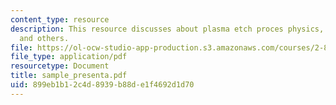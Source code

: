 ```yaml
---
content_type: resource
description: This resource discusses about plasma etch proces physics, indutrial practises
  and others.
file: https://ol-ocw-studio-app-production.s3.amazonaws.com/courses/2-830j-control-of-manufacturing-processes-sma-6303-spring-2008/899eb1b12c4d8939b88de1f4692d1d70_sample_presenta.pdf
file_type: application/pdf
resourcetype: Document
title: sample_presenta.pdf
uid: 899eb1b1-2c4d-8939-b88d-e1f4692d1d70
---
```

